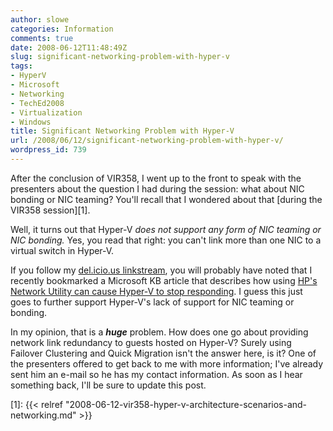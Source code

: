 ```yaml
---
author: slowe
categories: Information
comments: true
date: 2008-06-12T11:48:49Z
slug: significant-networking-problem-with-hyper-v
tags:
- HyperV
- Microsoft
- Networking
- TechEd2008
- Virtualization
- Windows
title: Significant Networking Problem with Hyper-V
url: /2008/06/12/significant-networking-problem-with-hyper-v/
wordpress_id: 739
---
```


After the conclusion of VIR358, I went up to the front to speak with the presenters about the question I had during the session: what about NIC bonding or NIC teaming? You'll recall that I wondered about that [during the VIR358 session][1].

Well, it turns out that Hyper-V _does not support any form of NIC teaming or NIC bonding._ Yes, you read that right: you can't link more than one NIC to a virtual switch in Hyper-V.

If you follow my [del.icio.us linkstream](http://del.icio.us/slowe), you will probably have noted that I recently bookmarked a Microsoft KB article that describes how using [HP's Network Utility can cause Hyper-V to stop responding](http://support.microsoft.com/default.aspx/kb/950792). I guess this just goes to further support Hyper-V's lack of support for NIC teaming or bonding.

In my opinion, that is a **_huge_** problem. How does one go about providing network link redundancy to guests hosted on Hyper-V? Surely using Failover Clustering and Quick Migration isn't the answer here, is it? One of the presenters offered to get back to me with more information; I've already sent him an e-mail so he has my contact information. As soon as I hear something back, I'll be sure to update this post.

[1]: {{< relref "2008-06-12-vir358-hyper-v-architecture-scenarios-and-networking.md" >}}
